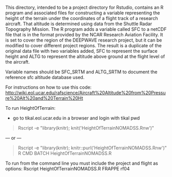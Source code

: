 ﻿This directory, intended to be a project directory for Rstudio, contains an R program and associated files for constructing a variable representing the height of the terrain under the coordinates of a flight track of a research aircraft. That altitude is determined using data from the Shuttle Radar Topography Mission. The R program adds a variable called SFC to a netCDF file that is in the format provided by the NCAR Research Aviation Facility. It is set to cover the region of the DEEPWAVE research project, but it can be modified to cover different project regions. The result is a duplicate of the original data file with two variables added, SFC to represent the surface height and ALTG to represent the altitude above ground at the flight level of the aircraft.


Variable names should be SFC_SRTM and ALTG_SRTM to document the reference sfc altitude database used.

For instructions on how to use this code:
http://wiki.eol.ucar.edu/rafscience/Aircraft%20Altitude%20from%20Pressure%20Alt%20and%20Terrain%20Ht

To run HeightOfTerrain:
- go to tikal.eol.ucar.edu in a browser and login with tikal pwd
> Rscript -e "library(knitr); knit('HeightOfTerrainNOMADSS.Rnw’)"

— or —

> Rscript -e "library(knitr); knitr::purl('HeightOfTerrainNOMADSS.Rnw')"
> R CMD BATCH HeightOfTerrainNOMADSS.R

To run from the command line you must include the project and flight as
options:
Rscript HeightOfTerrainNOMADSS.R FRAPPE rf04
